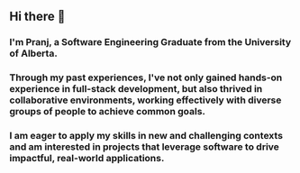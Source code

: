 ## Hi there 👋
### I'm Pranj, a Software Engineering Graduate from the University of Alberta.

### Through my past experiences, I've not only gained hands-on experience in full-stack development, but also thrived in collaborative environments, working effectively with diverse groups of people to achieve common goals.

### I am eager to apply my skills in new and challenging contexts and am interested in projects that leverage software to drive impactful, real-world applications.

<!--
**Ppatel122/Ppatel122** is a ✨ _special_ ✨ repository because its `README.md` (this file) appears on your GitHub profile.

Here are some ideas to get you started:

- 🔭 I’m currently working on ...
- 🌱 I’m currently learning ...
- 👯 I’m looking to collaborate on ...
- 🤔 I’m looking for help with ...
- 💬 Ask me about ...
- 📫 How to reach me: ...
- 😄 Pronouns: ...
- ⚡ Fun fact: ...
-->
